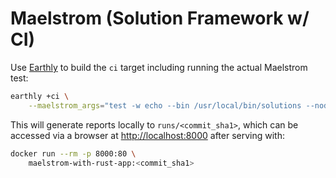 # Maelstrom (Solution Framework w/ CI)

Use [Earthly](https://cloud.earthly.dev) to build the `ci` target including running the actual Maelstrom test:

```sh
earthly +ci \
    --maelstrom_args="test -w echo --bin /usr/local/bin/solutions --node-count 1 --time-limit 10"
```

This will generate reports locally to `runs/<commit_sha1>`, which can be accessed via a browser at [http://localhost:8000](http://localhost:8000) after serving with:

```sh
docker run --rm -p 8000:80 \
    maelstrom-with-rust-app:<commit_sha1>
```
